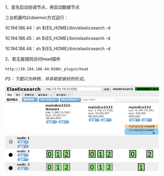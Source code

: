 1、首先启动协调节点，再启动数据节点

三台机器均以daemon方式运行：

10.194.186.44：sh ${ES\_HOME}/bin/elasticsearch -d

10.194.186.45：sh ${ES\_HOME}/bin/elasticsearch -d

10.194.186.46：sh ${ES\_HOME}/bin/elasticsearch -d

2、若无报错则访问head插件

`http://10.194.186.44:9200/_plugin/head`

_PS：下图只为样例，并非刚安装好的形式。_

![](/assets/head_index.png)




